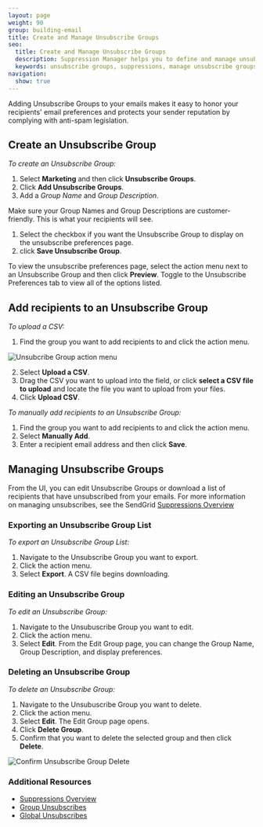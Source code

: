 ```yaml
---
layout: page
weight: 90
group: building-email
title: Create and Manage Unsubscribe Groups
seo:
  title: Create and Manage Unsubscribe Groups
  description: Suppression Manager helps you to define and manage unsubscribe groups to keep you out of the spam folder.
  keywords: unsubscribe groups, suppressions, manage unsubscribe groups, delete unsubscribe groups
navigation:
  show: true
---
```


Adding Unsubscribe Groups to your emails makes it easy to honor your recipients' email preferences and protects your sender reputation by complying with anti-spam legislation. 
 
## Create an Unsubscribe Group

*To create an Unsubscribe Group:*

1. Select **Marketing** and then click **Unsubscribe Groups**.
1. Click **Add Unsubscribe Groups**. 
1. Add a *Group Name* and *Group Description*. 


<call-out>

Make sure your Group Names and Group Descriptions are customer-friendly. This is what your recipients will see. 


</call-out>

1. Select the checkbox if you want the Unsubscribe Group to display on the unsubscribe preferences page. 
1. click **Save Unsubscribe Group**. 


<call-out>

To view the unsubscribe preferences page, select the action menu next to an Unsubscribe Group and then click **Preview**. Toggle to the Unsubscribe Preferences tab to view all of the options listed.

</call-out>



## Add recipients to an Unsubscribe Group

*To upload a CSV:*

1. Find the group you want to add recipients to and click the action menu. 

![]({{root_url}}/img/unsub_action_menu.png "Unsubcribe Group action menu")

2. Select **Upload a CSV**. 
3. Drag the CSV you want to upload into the field, or click **select a CSV file to upload** and locate the file you want to upload from your files.
4. Click **Upload CSV**. 

*To manually add recipients to an Unsubscribe Group:*

1. Find the group you want to add recipients to and click the action menu.
1. Select **Manually Add**. 
1. Enter a recipient email address and then click **Save**. 

## Managing Unsubscribe Groups

From the UI, you can edit Unsubscribe Groups or download a list of recipients that have unsubscribed from your emails. For more information on managing unsubscribes, see the SendGrid [Suppressions Overview]({{root_url}}/help-support/sending-email/index-suppressions/#-Managing-Unsubscribes)


### Exporting an Unsubscribe Group List


*To export an Unsubscribe Group List:*

1. Navigate to the Unsubscribe Group you want to export.
1. Click the action menu.
1. Select **Export**. A CSV file begins downloading.

### Editing an Unsubscribe Group

*To edit an Unsubscribe Group:*

1. Navigate to the Unsubuscribe Group you want to edit.
1. Click the action menu.
1. Select **Edit**. 
From the Edit Group page, you can change the Group Name, Group Description, and display preferences. 

### Deleting an Unsubscribe Group

*To delete an Unsubscribe Group:*

1. Navigate to the Unsubuscribe Group you want to delete.
1. Click the action menu.
1. Select **Edit**. The Edit Group page opens.
1. Click **Delete Group**. 
1. Confirm that you want to delete the selected group and then click **Delete**.

![]({{root_url}}/img/confirm_unsub_group_delete.png "Confirm Unsubscribe Group Delete")

### Additional Resources

- [Suppressions Overview]({{root_url}}/help-support/sending-email/index-suppressions/)
- [Group Unsubscribes]({{root_url}}/help-support/sending-email/group-unsubscribes/)
- [Global Unsubscribes]({{root_url}}/User_Guide/Suppressions/global_unsubscribes/)
